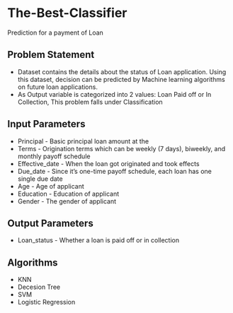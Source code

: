 # The-Best-Classifier
Prediction for a payment of Loan

## Problem Statement
- Dataset contains the details about the status of Loan application. Using this dataset, decision can be predicted by Machine learning algorithms on future loan applications.
- As Output variable is categorized into 2 values: Loan Paid off or In Collection, This problem falls under Classification 

## Input Parameters
- Principal - Basic principal loan amount at the
- Terms - Origination terms which can be weekly (7 days), biweekly, and monthly payoff schedule
- Effective_date - When the loan got originated and took effects
- Due_date - Since it’s one-time payoff schedule, each loan has one single due date
- Age - Age of applicant
- Education - Education of applicant
- Gender - The gender of applicant

## Output Parameters
- Loan_status - Whether a loan is paid off or in collection

## Algorithms
- KNN
- Decesion Tree
- SVM
- Logistic Regression




